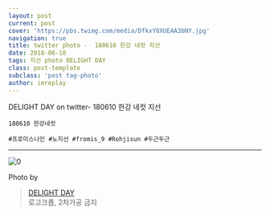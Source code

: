 ```yaml
---
layout: post
current: post
cover: 'https://pbs.twimg.com/media/DfkxY8XUEAA3bNY.jpg'
navigation: true
title: twitter photo -  180610 한강 네컷 지선
date: 2018-06-10
tags: 지선 photo DELIGHT DAY
class: post-template
subclass: 'post tag-photo'
author: imreplay
---
```


DELIGHT DAY on twitter- 180610 한강 네컷 지선

```
180610 한강네컷

#프로미스나인 #노지선 #fromis_9 #Rohjisun #두근두근

```
---

![0](https://pbs.twimg.com/media/DfkxY8XUEAA3bNY.jpg)

Photo by
> [DELIGHT DAY](https://twitter.com/delightday_JS)  
로고크롭, 2차가공 금지
